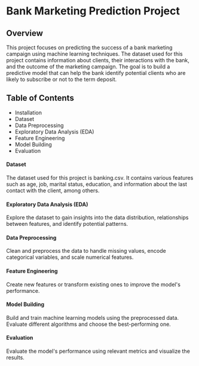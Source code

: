 # Bank Marketing Prediction Project

## Overview

This project focuses on predicting the success of a bank marketing campaign using machine learning techniques. The dataset used for this project contains information about clients, their interactions with the bank, and the outcome of the marketing campaign. The goal is to build a predictive model that can help the bank identify potential clients who are likely to subscribe  or not to the term deposit.

## Table of Contents

* Installation
* Dataset
* Data Preprocessing
* Exploratory Data Analysis (EDA)
* Feature Engineering
* Model Building
* Evaluation

#### Dataset
The dataset used for this project is banking.csv. It contains various features such as age, job, marital status, education, and information about the last contact with the client, among others.

#### Exploratory Data Analysis (EDA)
Explore the dataset to gain insights into the data distribution, relationships between features, and identify potential patterns.

#### Data Preprocessing
Clean and preprocess the data to handle missing values, encode categorical variables, and scale numerical features. 

#### Feature Engineering
Create new features or transform existing ones to improve the model's performance. 

#### Model Building
Build and train machine learning models using the preprocessed data. Evaluate different algorithms and choose the best-performing one. 

#### Evaluation
Evaluate the model's performance using relevant metrics and visualize the results. 

